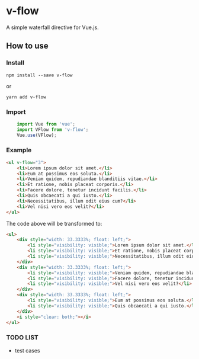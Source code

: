 # v-flow

A simple waterfall directive for Vue.js.

## How to use

### Install

`npm install --save v-flow`

or

`yarn add v-flow`

### Import

```js
    import Vue from 'vue';
    import VFlow from 'v-flow';
    Vue.use(VFlow);
```

### Example

```html
<ul v-flow="3">
    <li>Lorem ipsum dolor sit amet.</li>
    <li>Eum at possimus eos soluta.</li>
    <li>Veniam quidem, repudiandae blanditiis vitae.</li>
    <li>Et ratione, nobis placeat corporis.</li>
    <li>Facere dolore, tenetur incidunt facilis.</li>
    <li>Quis obcaecati a qui iusto.</li>
    <li>Necessitatibus, illum odit eius cum?</li>
    <li>Vel nisi vero eos velit?</li>
</ul>
```

The code above will be transformed to:

```html
<ul>
    <div style="width: 33.3333%; float: left;">
        <li style="visibility: visible;">Lorem ipsum dolor sit amet.</li>
        <li style="visibility: visible;">Et ratione, nobis placeat corporis.</li>
        <li style="visibility: visible;">Necessitatibus, illum odit eius cum?</li>
    </div>
    <div style="width: 33.3333%; float: left;">
        <li style="visibility: visible;">Veniam quidem, repudiandae blanditiis vitae.</li>
        <li style="visibility: visible;">Facere dolore, tenetur incidunt facilis.</li>
        <li style="visibility: visible;">Vel nisi vero eos velit?</li>
    </div>
    <div style="width: 33.3333%; float: left;">
        <li style="visibility: visible;">Eum at possimus eos soluta.</li>
        <li style="visibility: visible;">Quis obcaecati a qui iusto.</li>
    </div>
    <i style="clear: both;"></i>
</ul>
```

### TODO LIST

- test cases
